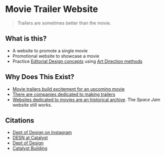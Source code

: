 # Movie Trailer Website

> Trailers are sometimes better than the movie.

## What is this? 
* A website to promote a single movie
* Promotional website to showcase a movie
* Practice [Editorial Design concepts](https://taiarts.com/en/blog/what-is-editorial-design/) using [Art Direction methods](https://alistapart.com/article/art-direction-and-design/)

## Why Does This Exist?
* [Movie trailers build excitement for an upcoming movie](https://www.npr.org/2023/04/10/1166992845/best-movie-trailers)
* [There are companies dedicated to making trailers](https://www.theringer.com/movies/2018/7/23/17601024/movie-trailer-editors-marvel-pixar-how-made)
* [Websites dedicated to movies are an historical archive](https://www.spacejam.com/1996/jam.html). The _Space Jam_ website still works.

## Citations
* [Dept of Design on Instagram](https://www.instagram.com/ewu.design/?hl=en)
* [DESN at Catalyst](https://www.youtube.com/watch?v=xBIOT7hpKeY)
* [Dept of Design](https://www.ewu.edu/cstem/design/)
* [Catalyst Building](https://www.mckinstry.com/news/avista-mckinstry-katerra-eastern-washington-university-and-others-to-break-ground-on-catalyst-building-august-8/)

